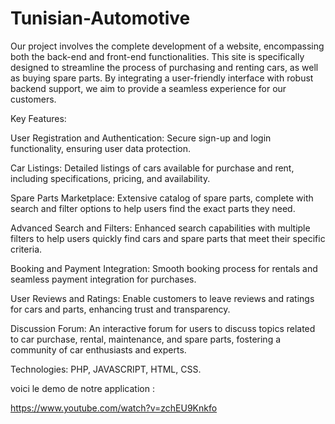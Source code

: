 # Tunisian-Automotive

Our project involves the complete development of a website, encompassing both the back-end and front-end functionalities. This site is specifically designed to streamline the process of purchasing and renting cars, as well as buying spare parts. By integrating a user-friendly interface with robust backend support, we aim to provide a seamless experience for our customers.

Key Features:

User Registration and Authentication: Secure sign-up and login functionality, ensuring user data protection.

Car Listings: Detailed listings of cars available for purchase and rent, including specifications, pricing, and availability.

Spare Parts Marketplace: Extensive catalog of spare parts, complete with search and filter options to help users find the exact parts they need.

Advanced Search and Filters: Enhanced search capabilities with multiple filters to help users quickly find cars and spare parts that meet their specific criteria.

Booking and Payment Integration: Smooth booking process for rentals and seamless payment integration for purchases.

User Reviews and Ratings: Enable customers to leave reviews and ratings for cars and parts, enhancing trust and transparency.

Discussion Forum: An interactive forum for users to discuss topics related to car purchase, rental, maintenance, and spare parts, fostering a community of car enthusiasts and experts.

Technologies: PHP, JAVASCRIPT, HTML, CSS.

voici le demo de notre application :

https://www.youtube.com/watch?v=zchEU9Knkfo